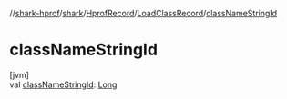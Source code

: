 //[shark-hprof](../../../../index.md)/[shark](../../index.md)/[HprofRecord](../index.md)/[LoadClassRecord](index.md)/[classNameStringId](class-name-string-id.md)

# classNameStringId

[jvm]\
val [classNameStringId](class-name-string-id.md): [Long](https://kotlinlang.org/api/latest/jvm/stdlib/kotlin/-long/index.html)
